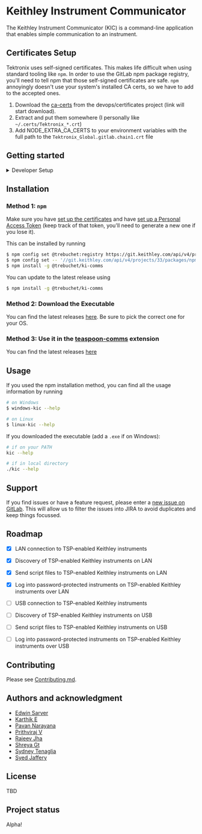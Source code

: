 # Keithley Instrument Communicator

The Keithley Instrument Communicator (KIC) is a command-line application that enables simple communication to an instrument. 

## Certificates Setup

Tektronix uses self-signed certificates. This makes life difficult when using standard tooling like `npm`. In order to use the GitLab npm package registry, you'll need to tell npm that those self-signed certificates are safe. `npm` annoyingly doesn't use your system's installed CA certs, so we have to add to the accepted ones.

1. Download the [ca-certs](https://git.keithley.com/devops/certificates/-/jobs/artifacts/main/download?job=package) from the devops/certificates project (link will start download).
2. Extract and put them somewhere (I personally like `~/.certs/Tektronix_*.crt`)
3. Add NODE_EXTRA_CA_CERTS to your environment variables with the full path to the `Tektronix_Global.gitlab.chain1.crt` file

## Getting started
<details>
<summary>Developer Setup</summary>

## Developer Setup

If you are developing on this project, it is in your best interest to add the provided pre-commit hook to your local `.git/hooks` folder.

```bash
cp scripts/pre-commit .git/hooks/pre-commit
```

This will make commits take longer, but will ensure CI/CD doesn't fail due to linting, formatting, or build errors that should have been caught before your commit.

If there is a specific reason you want to finish the commit without running the pre-commit checks (e.g. You want to commit a work in progress that doesn't build, or there is a specific reason to commit to `dev`), you can run the following in a terminal:

```bash
git commit -m "<COMMIT_MESSAGE>" --no-verify
```

</details>

## Installation

### Method 1: `npm`
Make sure you have [set up the certificates](#certificates-setup) and have [set up a Personal Access Token](https://git.keithley.com/-/profile/personal_access_tokens?name=NPM+Access+Token&scopes=api,read_user,read_registry,read_repository) (keep track of that token, you'll need to generate a new one if you lose it).

This can be installed by running 

```bash
$ npm config set @trebuchet:registry https://git.keithley.com/api/v4/projects/33/packages/npm
$ npm config set -- '//git.keithley.com/api/v4/projects/33/packages/npm:_authToken' "<your_token>"
$ npm install -g @trebuchet/ki-comms
```

You can update to the latest release using

```bash
$ npm install -g @trebuchet/ki-comms
```

### Method 2: Download the Executable

You can find the latest releases [here](https://git.keithley.com/trebuchet/teaspoon/ki-comms/-/releases/permalink/latest). Be sure to pick the correct one for your OS.

### Method 3: Use it in the [teaspoon-comms](https://git.keithley.com/trebuchet/teaspoon/teaspoon-comms) extension

You can find the latest releases [here](https://git.keithley.com/trebuchet/teaspoon/teaspoon-comms/-/releases/permalink/latest)

## Usage

If you used the npm installation method, you can find all the usage information by running

```bash
# on Windows
$ windows-kic --help

# on Linux
$ linux-kic --help
```

If you downloaded the executable (add a `.exe` if on Windows):
```bash
# if on your PATH
kic --help

# if in local directory
./kic --help
```

## Support
If you find issues or have a feature request, please enter a [new issue on GitLab](https://git.keithley.com/trebuchet/teaspoon/ki-comms/-/issues/new). 
This will allow us to filter the issues into JIRA to avoid duplicates and keep things focussed.

## Roadmap

- [x] LAN connection to TSP-enabled Keithley instruments
- [x] Discovery of TSP-enabled Keithley instruments on LAN
- [x] Send script files to TSP-enabled Keithley instruments on LAN
- [x] Log into password-protected instruments on TSP-enabled Keithley instruments over LAN
- [ ] USB connection to TSP-enabled Keithley instruments
- [ ] Discovery of TSP-enabled Keithley instruments on USB
- [ ] Send script files to TSP-enabled Keithley instruments on USB
- [ ] Log into password-protected instruments on TSP-enabled Keithley instruments over USB


## Contributing
Please see [Contributing.md](./CONTRIBUTING.md).

## Authors and acknowledgment
- [Edwin Sarver](https://git.keithley.com/edwin.sarver)
- [Karthik E](https://git.keithley.com/Karthik.E)
- [Pavan Narayana](https://git.keithley.com/pavan.narayana)
- [Prithviraj V](https://git.keithley.com/prithviraj.v)
- [Rajeev Jha](https://git.keithley.com/rajeev.jha)
- [Shreya Gt](https://git.keithley.com/shreya.gt)
- [Sydney Tenaglia](https://git.keithley.com/sydney.tenaglia)
- [Syed Jaffery](https://git.keithley.com/syed.jaffery)

## License
TBD

## Project status
Alpha!
